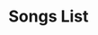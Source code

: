 <html>
<head>
  <title>Uploaded Songs</title>
  <link rel="stylesheet" href="uploadstyles.css">
</head>
<body>
  <h1>Songs List</h1>
  
  <ul id="songList"></ul>
  
  <script>
    var songs = JSON.parse(localStorage.getItem("uploadedSongs")) || [];
    
    songs.sort(function(a, b) {
      var songA = a.songName.toLowerCase();
      var songB = b.songName.toLowerCase();
      if (songA < songB) {
        return -1;
      }
      if (songA > songB) {
        return 1;
      }
      return 0;
    });

    var songList = document.getElementById("songList");
    for (var i = 0; i < songs.length; i++) {
      var song = songs[i];
      
      var li = document.createElement("li");
      var div = document.createElement("div");
      div.className = "song";
      
      var songName = document.createElement("span");
      songName.className = "song-name";
      songName.textContent = song.songName;
      
      var artistName = document.createElement("span");
      artistName.textContent = " by " + song.artistName;
      
      var audio = document.createElement("audio");
      audio.controls = true;
      audio.src = "data:audio/mp3;base64," + song.mp3Data;
      
      var deleteButton = document.createElement("button");
      deleteButton.textContent = "Delete";
      deleteButton.addEventListener("click", function(event) {
        var index = Array.from(songList.children).indexOf(event.target.parentNode.parentNode);
        songs.splice(index, 1);
        localStorage.setItem("uploadedSongs", JSON.stringify(songs));
        songList.removeChild(event.target.parentNode.parentNode);
      });
      
      div.appendChild(songName);
      div.appendChild(artistName);
      div.appendChild(deleteButton);
      li.appendChild(div);
      li.appendChild(audio);
      
      songList.appendChild(li);
    }
  </script>
</body>
</html>
